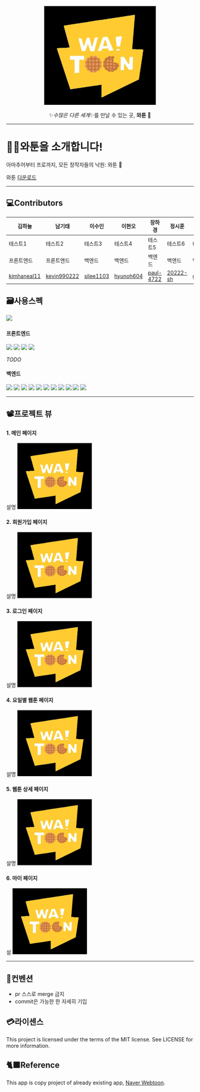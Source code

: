 <div align="center">
  <img src="./blacklogo.jpg" width=300px>

  ✨*수많은 다른 세계*✨를 만날 수 있는 곳, **와툰** :stars:

</div>

* * *

# 🧚‍♀️와툰을 소개합니다!
아마추어부터 프로까지, 모든 창작자들의 낙원: 와툰 👼

와툰 [다운로드]

* * *

## 💻Contributors

|김하늘|남기태|이수인|이현오|장하경|정시훈|최유찬|
|------|-----|-----|-----|-----|-----|-----|
|테스트1|테스트2|테스트3|테스트4|테스트5|테스트6|테스트7|
|프론트엔드|프론트엔드|백엔드|백엔드|백엔드|백엔드|백엔드|
|[kimhaneal11](https://github.com/kimhaneal11)|[kevin990222](https://github.com/kevin990222)|[silee1103](https://github.com/silee1103)|[hyunoh604](https://github.com/hyunoh604)|[paul-4722](https://github.com/paul-4722)|[20222-sh](https://github.com/20222-sh)|[gs20118](https://github.com/gs20118)|

## 🗃️사용스펙
<img src="https://img.shields.io/badge/github-181717?style=for-the-badge&logo=github&logoColor=white">

#### 프론트엔드
<img src="https://img.shields.io/badge/Kotlin-7F52FF?style=for-the-badge&logo=kotlin&logoColor=white"> <img src="https://img.shields.io/badge/Android Studio-3DDC84?style=for-the-badge&logo=android studio&logoColor=white"> <img src="https://img.shields.io/badge/Android-34A853?style=for-the-badge&logo=android&logoColor=white"> <img src="https://img.shields.io/badge/Jetpack Compose-4285F4?style=for-the-badge&logo=jetpack compose&logoColor=white"> 

*TODO*

#### 백엔드
<img src="https://img.shields.io/badge/Django-092E20?style=for-the-badge&logo=Django&logoColor=white"> <img src="https://img.shields.io/badge/python-3776AB?style=for-the-badge&logo=python&logoColor=white"> <img src="https://img.shields.io/badge/MySQL-4479A1?style=for-the-badge&logo=mysql&logoColor=white"> <img src="https://img.shields.io/badge/Github Actions-2088FF?style=for-the-badge&logo=github actions&logoColor=white"> <img src="https://img.shields.io/badge/Swagger-85EA2D?style=for-the-badge&logo=swagger&logoColor=white"> <img src="https://img.shields.io/badge/Json Web Tokens-000000?style=for-the-badge&logo=json web tokens&logoColor=white">
<img src="https://img.shields.io/badge/Amazon AWS-232F3E?style=for-the-badge&logo=amazon aws&logoColor=white"> <img src="https://img.shields.io/badge/Amazon EC2-FF9900?style=for-the-badge&logo=amazon ec2&logoColor=white"> <img src="https://img.shields.io/badge/Amazon RDS-527FFF?style=for-the-badge&logo=amazon rds&logoColor=white"> <img src="https://img.shields.io/badge/Amazon S3-569A31?style=for-the-badge&logo=amazon s3&logoColor=white"> <img src="https://img.shields.io/badge/Amazon Route 53-FF9900?style=for-the-badge&logo=amazon route 53&logoColor=white">

* * *

## 📽️프로젝트 뷰
#### 1. 메인 페이지
설명
<img src="./blacklogo.jpg" width=200px>

#### 2. 회원가입 페이지
설명
<img src="./blacklogo.jpg" width=200px>

#### 3. 로그인 페이지
설명
<img src="./blacklogo.jpg" width=200px>

#### 4. 요일별 웹툰 페이지
설명
<img src="./blacklogo.jpg" width=200px>

#### 5. 웹툰 상세 페이지
설명
<img src="./blacklogo.jpg" width=200px>

#### 6. 마이 페이지
설
<img src="./blacklogo.jpg" width=200px>

* * *

## 👷컨벤션
- pr 스스로 merge 금지
- commit은 가능한 한 자세히 기입


## 💳라이센스
This project is licensed under the terms of the MIT license. See LICENSE for more information.

## 🐈‍⬛Reference
This app is copy project of already existing app, [Naver Webtoon].

[Naver Webtoon]: https://play.google.com/store/apps/details?id=com.nhn.android.webtoon&pcampaignid=web_share
[다운로드]: #TODO
